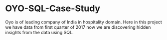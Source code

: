# OYO-SQL-Case-Study
Oyo is of leading company of India in hospitality domain. Here in this project we have data from first quarter of 2017 now we are discovering hidden insights from the data using SQL.

